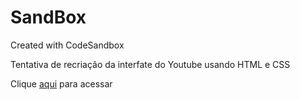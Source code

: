 # SandBox

Created with CodeSandbox

<p>Tentativa de recriação da interfate do Youtube usando HTML e CSS</p>
<p>Clique <a href="https://qxtck.csb.app/" target="_blank">aqui</a> para acessar</p>
